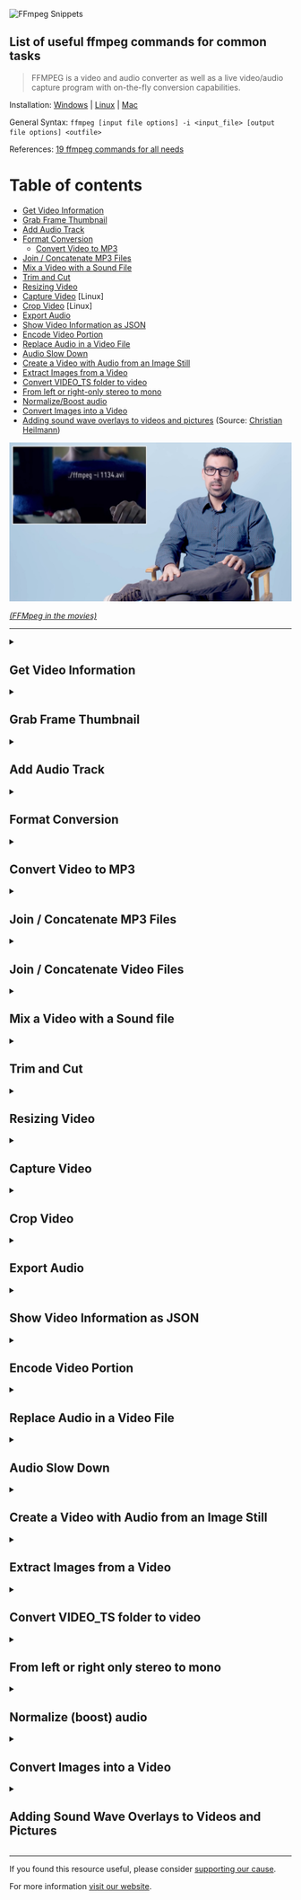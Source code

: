![FFmpeg Snippets](FFMPEG-Snippets.png)

## List of useful ffmpeg commands for common tasks

> FFMPEG is a video and audio converter as well as a live video/audio capture program with on-the-fly conversion capabilities.

Installation: [Windows](https://www.wikihow.com/Install-FFmpeg-on-Windows) | [Linux](https://askubuntu.com/questions/426543/install-ffmpeg-in-ubuntu-12-04-lts?rq=1) | [Mac](https://github.com/fluent-ffmpeg/node-fluent-ffmpeg/wiki/Installing-ffmpeg-on-Mac-OS-X)

General Syntax: `ffmpeg [input file options] -i <input_file> [output file options] <outfile>`

References: [19 ffmpeg commands for all needs
](https://www.catswhocode.com/blog/19-ffmpeg-commands-for-all-needs)

Table of contents
=================

   * [Get Video Information](#get-video-information)
   * [Grab Frame Thumbnail](#grab-frame-thumbnail)
   * [Add Audio Track](#add-audio-track)
   * [Format Conversion](#format-conversion)
      * [Convert Video to MP3](#convert-video-to-mp3)
   * [Join / Concatenate MP3 Files](#join--concatenate-mp3-files)
   * [Mix a Video with a Sound File](#mix-a-video-with-a-sound-file)
   * [Trim and Cut](#trim-and-cut)
   * [Resizing Video](#resizing-video)
   * [Capture Video](#capture-video) [Linux]
   * [Crop Video](#crop-video) [Linux]
   * [Export Audio](#export-audio)
   * [Show Video Information as JSON](#show-video-information-as-json)
   * [Encode Video Portion](#encode-video-portion)
   * [Replace Audio in a Video File](#replace-audio-in-a-video-file)
   * [Audio Slow Down](#audio-slow-down)
   * [Create a Video with Audio from an Image Still](#create-a-video-with-audio-from-an-image-still)
   * [Extract Images from a Video](#extract-images-from-a-video)
   * [Convert VIDEO_TS folder to video](#convert-video_ts-folder-to-video)
   * [From left or right-only stereo to mono](#from-left-or-right-only-stereo-to-mono)
   * [Normalize/Boost audio](#normalize-boost-audio)
   * [Convert Images into a Video](#convert-images-into-a-video)
   * [Adding sound wave overlays to videos and pictures](#adding-sound-wave-overlays-to-videos-and-pictures) (Source: [Christian Heilmann](https://christianheilmann.com/2023/08/31/adding-sound-wave-overlays-to-videos-and-pictures-using-ffmpeg/))

[![](./assets/The.Code.FFMpeg.Scene.jpg)](https://www.youtube.com/embed/lsCrY2vWSr8?si=uir7ltKSuvi6YdJ3&amp;start=205&end=290)

[_(FFMpeg in the movies)_](https://www.youtube.com/embed/lsCrY2vWSr8?si=uir7ltKSuvi6YdJ3&amp;start=205&end=290)

---

<details>

<summary><h2>Get Video Information</h2></summary>

`$ ffmpeg -i filename.flv`

`$ ffmpeg -ao dummy -vo dummy -identify filename.flv`

`$ ffprobe -hide_banner -stats -i toggle-custom-post-types.mp4`

GET SPECIFIC INFORMATION:

`$ ffprobe -v error -select_streams v:0 -show_entries stream=codec_name -of default=nokey=1:noprint_wrappers=1 input.mp4` 

Will output: `h264`

`ffprobe -v error -select_streams v:0 -show_entries stream=width -of default=nokey=1:noprint_wrappers=1 toggle-custom-post-types.mp4`

Will output: `1280`

Other stream keys include: 

  codec_name=h264
  codec_long_name=H.264 / AVC / MPEG-4 AVC / MPEG-4 part 10
  width=1280
  height=772
  r_frame_rate=8/1

**References:** 

[Is there a way to use ffmpeg to determine the encoding of a file before transcoding?](https://stackoverflow.com/questions/5618363/is-there-a-way-to-use-ffmpeg-to-determine-the-encoding-of-a-file-before-transcod)

</details>

<details>

<summary><h2>Grab Frame Thumbnail</h2></summary>

`$ ffmpeg -i input.mov -vframes 1 -s 320x240 -ss 10 thumb.jpg`

-vframes  *Single Frame*<br/>
-ss       *Offset*

`$ ffmpeg -i rtmp://streamurl -r 1 frames/%04d-frame.png`

This will consume the stream at rtmp://streamurl and output it as one PNG per second.

</details>

<details>
<summary><h2>Add Audio Track</h2></summary>

`$ ffmpeg.exe -i input.flv -i input.audio.m4a -vcodec copy -acodec copy -map 0:0 -map 1:0 output.flv`

</details>

<details>
<summary><h2>Format Conversion</h2></summary>

  AAC to WAV

  `$ ffmpeg -i input.aac output.wav`

  FLV to MPEG4
  
  `$ ffmpeg -i input.flv -acodec copy output.mp4`

</details>

<details>
<summary><h2>Convert Video to MP3</h2></summary>

MP3 Quality => 320k 

`$ ffmpeg -i video.flv -ab 320k output.mp3`

`$ ffmpeg -i video.avi -f mp3 audio.mp3`

-f <fmt> *Force the format*

</details>

<details>
<summary><h2>Join / Concatenate MP3 Files</h2></summary>

`$ ffmpeg -i "concat:file1.mp3|file2.mp3" -acodec copy output.mp3`

</details>

<details>
<summary><h2>Join / Concatenate Video Files</h2></summary>

USING concat VIDEO FILTER (Performs re-encoding. Problem when dealing with videos of different resolution)

`$ ffmpeg -i opening.mp4 -i content.mp4 -i ending.mp4 -filter_complex "[0:v] [0:a] [1:v] [1:a] [2:v] [2:a] concat=n=3:v=1:a=1 [v] [a]" -map "[v]" -map "[a]" output.mp4`

  Use if your inputs do not have the same parameters (width, height, etc), or are not the same formats/codecs, or if you want to perform any filtering. (You could re-encode just the inputs that don't match so they share the same codec and other parameters, then use the concat demuxer to avoid re-encoding the other inputs).

USING concat DEMUXER ()

  $ cat mylist.txt
  file '/path/to/file1'
  file '/path/to/file2'
  file '/path/to/file3'

  $ ffmpeg -f concat -i mylist.txt -c copy output

  Use when you want to avoid a re-encode and your format does not support file level concatenation (most files used by general users do not support file level concatenation).

USING concat PROTOCOL

  $ ffmpeg -i "concat:input1|input2" -codec copy output

  This method does not work for many formats, including MP4, due to the nature of these formats and the simplistic concatenation performed by this method.

  Use with formats that support file level concatenation (MPEG-1, MPEG-2 PS, DV). Do not use with MP4.

Reference: [How to concatenate two MP4 files using FFmpeg?](https://stackoverflow.com/questions/7333232/how-to-concatenate-two-mp4-files-using-ffmpeg)

</details>

<details>
<summary><h2>Mix a Video with a Sound file</h2></summary>

`$ ffmpeg -i audio.wav -i video.avi output.mpg`

</details>

<details>
<summary><h2>Trim and Cut</h2></summary>

REMOVE LAST 30" FROM A VIDEO FILE

Note: Video is 130"

`ffmpeg -i input.mp4 -c:v copy -c:a copy -to 100 output.mp4`

REMOVE FIRST 30" FROM AN MP3 FILE

`$ ffmpeg -i input.mp3 -ss 30 -acodec copy output.mp3`

Or (using the -c shortcut):

`$ ffmpeg -i input.mp3 -ss 30 -c:a copy output.mp3`

KEEP FIRST 30" OF A VIDEO FILE

`$ ffmpeg -i input.mkv -t 30 -acodec copy -vcodec copy output.mkv`

KEEP FIRST 30" OF AN MP3 FILE

-t 30 *Keep only first 30 seconds*

`$ ffmpeg -i input.mp3 -t 30 -acodec copy output.mp3`

TRIM USING START AND END POSITION

`$ ffmpeg -i input.mp4 -ss 00:00:03.000 -to 00:00:11.000 -c copy output.mp4`

-ss and -to *Using start and end position*

General Syntax: 
`$ ffmpeg -i [input file] -ss hh:mm:ss[.xxx] -t [duration in seconds or 
hh:mm:ss[.xxx]] -vcodec copy -acodec copy [output file]`

</details>

<details>
<summary><h2>Resizing Video</h2></summary>

`$ ffmpeg -i input.avi -vf scale=320:240 output.avi`

Reference: [Scaling](https://trac.ffmpeg.org/wiki/Scaling)

</details>

<details>
<summary><h2>Capture Video</h2></summary>

[Linux]

`$ ffmpeg -f x11grab -s wxga -r 25 -i :0.0 -sameq /tmp/output.mpg`

</details>
 
<details>
<summary><h2>Crop Video</h2></summary>

`$ ffmpeg -i input.mp4 -filter:v "crop=out_w:out_h:x:y" out.mp4`

For parameters out_w, out_h, x and y see [this SO answer](https://video.stackexchange.com/a/4571/42182)

</details>

<details>
<summary><h2>Export Audio</h2></summary>

`$ ffmpeg -i audio.aac outpuf.aiff`

`$ ffmpeg -i video.avi -vcodec copy -acodec copy -ss 00:00:00 -t 00:00:04 trimmed_video.avi`

FLV -> MP3              

`$ ffmpeg -i input.flv -acodec libmp3lame -aq 4 output.mp3`

FLV -> WAV             

`$ ffmpeg -i input.flv -vn -f wav output.wav`

MP4 -> MP4-AUDIO        

`$ ffmpeg -i input.flv -c copy -map 0:a output_audio.mp4`

MP4 -> MP3

`$ ffmpeg -i input.flv [-b:a 192K -vn] music.mp3`

MP4 -> FLAC             

`$ ffmpeg -i audio.xxx -c:a flac audio.flac`

</details>

<details>
<summary><h2>Show Video Information as JSON</h2></summary>

`$ ffprobe -v quiet -print_format json -show_format -show_streams somefile.asf` 

</details>

<details>
<summary><h2>Encode Video Portion</h2></summary>

`$ ffmpeg -i move.avi -ss <StartTime> -t <Duration> OutPutFile.avi`

</details>

<details>
<summary><h2>Replace Audio in a Video File</h2></summary>

`$ ffmpeg -i video.avi -i audio.mp3  -map 0.0:1 -map 1:0 -f avi -vcodec copy -acodec copy output.avi`

</details>

<details>
<summary><h2>Audio Slow Down</h2></summary>

`$ ffmpeg -i input.mp4 -filter:a "atempo=0.5" -vn output.aac`

</details>

<details>
<summary><h2>Create a Video with Audio from an Image Still</h2></summary>

Given an image and an audio file, creates a video which is basically a still from the image with the audio file in the background.

The 66 below represents the length of the audio in seconds. 

CREATE A 66" VIDEO FROM THE IMAGE

```$ cat `for i in $(seq 1 66); do echo -n " black_still.jpg "; done;` | ffmpeg -r 1 -f mjpeg -i - -r 1 out1.mp4```

TRIM THE MP3 FILE TO KEEP THE FIRST 66" OF AUDIO

`$ ffmpeg -i audio.mp3 -t 66 -acodec copy output.mp3`

MIX AUDIO AND VIDEO

`$ ffmpeg -i out1.mp4 -i output.mp3 -vcodec copy finish.mp4`

</details>

<details>
<summary><h2>Extract Images from a Video</h2></summary>

`$ ffmpeg -i input.mpg image%d.jpg`

This will create 25 images for every 1 second, but it may serve us to have more or less images, this can be achieved with the parameter -r

-r fps *Set frame rate (default 25)*

`$ ffmpeg -i test.mpg -r 1 image%d.jpg`

With this command you’ll get 1 image for every second.

You can also give a start time and the duration with the flags:

-ss position Seek to given time position in seconds. “hh:mm:ss[.xxx]” syntax is also supported.

-t duration Restrict the transcoded/captured video sequence to the duration specified in seconds. “hh:mm:ss[.xxx]” syntax is also supported.

This command will take 25 images images every second beginning at the tenth second, and continuing for 5 seconds

`$ ffmpeg -i test.mpg -r 25 -ss 00:00:10 -t 00:00:05 images%05d.png`

</details>

<details>
<summary><h2>Convert VIDEO_TS folder to video</h2></summary>

`$ cat ./VIDEO_TS/*.VOB | ffmpeg -i - <out_name>.<out_format>`

[References](https://askubuntu.com/questions/86320/how-to-convert-video-ts-folder-to-video-format)

</details>

<details>
<summary><h2>From left or right only stereo to mono</h2></summary>

`ffmpeg -i INPUT.mp4 -c:v copy -ac 1 OUTPUT.mp4`

[References](https://www.youtube.com/watch?v=IyQD6mYqrYA)

</details>

<details>
<summary><h2>Normalize (boost) audio</h2></summary>

VIDEO: `ffmpeg -i original.mov -af "volume=18dB" -c:v copy -c:a aac -b:a 192k normalized.mov`

[References](https://superuser.com/questions/323119/how-can-i-normalize-audio-using-ffmpeg)

</details>

<details>
<summary><h2>Convert Images into a Video</h2></summary>

Suppose you have images in the format: `frame01.jpg`, `frame02.jpg`, `frame03.jpg`, etc.

`ffmpeg -f image2 -i frame%d.jpg output.mp4`

</details>

<details>
<summary><h2>Adding Sound Wave Overlays to Videos and Pictures</h2></summary>

Adding sound wave overlay to a video:

`ffmpeg -i Understandable.mp4 \
-filter_complex "[0:a]showwaves=colors=0xff1646@0.3\
:scale=sqrt:mode=cline,format=yuva420p[v];\
[v]scale=1280:400[bg];\
[v][bg]overlay=(W-w)/2:H-h[outv]"\
-map "[outv]" -map 0:a -c:v libx264 -c:a copy \
waveform-sqrt-cline.mp4`

You can find a detailed explanation for each of the parameters [here](https://christianheilmann.com/2023/08/31/adding-sound-wave-overlays-to-videos-and-pictures-using-ffmpeg/).

Adding sound wave overlay to a picture:

`ffmpeg -i Understandable.mp4  -i chris.jpg\
-filter_complex "[0:a]showwaves=colors=0xff1646@0.3\
:scale=sqrt:mode=cline,format=yuva420p[v];\
[1:v]scale=400:400[bg];\
[bg][v]overlay=(W-w)/2:(H-h)/2[outv]"\
-map "[outv]" -map 0:a -c:v libx264 -c:a copy \
static-image.mp4`

</details>

---

If you found this resource useful, please consider [supporting our cause](https://ko-fi.com/intechgration).

For more information [visit our website](https://intechgration.io/).
